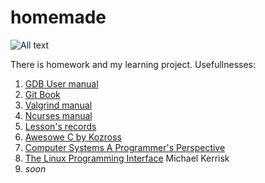 # homemade

![All text](https://catcoding.pro/wp-content/uploads/2020/12/3.png)

There is homework and my learning project.
Usefullnesses: 
1) [GDB User manual](https://sourceware.org/gdb/current/onlinedocs/gdb.pdf)
2) [Git Book](https://git-scm.com/book/en/v2)
3) [Valgrind manual](https://valgrind.org/docs/manual/manual.html)
4) [Ncurses manual](https://invisible-island.net/ncurses/man/) 
5) [Lesson's records](https://www.youtube.com/watch?v=HTb8YM6SG0E&list=PLEEyllzHN_sLqZnmaC7WUP6VWPZDkiOap)
6) [Awesowe C by Kozross](https://github.com/oz123/awesome-c)
7) [Computer Systems A Programmer's Perspective](http://csapp.cs.cmu.edu/2e/samples.html)
8) [The Linux Programming Interface](https://man7.org/index.html) Michael Kerrisk
9) *soon*
